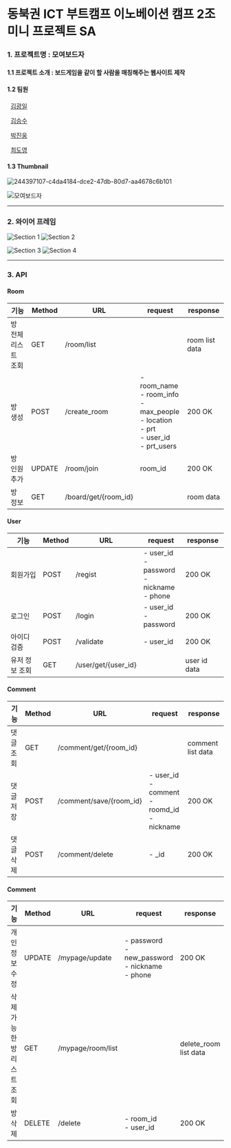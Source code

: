 # 동북권 ICT 부트캠프 이노베이션 캠프 2조 미니 프로젝트 SA


### 1. 프로젝트명 : 모여보드자

#### 1.1 프로젝트 소개 : 보드게임을 같이 할 사람을 매칭해주는 웹사이트 제작

#### 1.2 팀원

  [김광일](https://github.com/kki4504)

  [김승수](https://github.com/kss123456789)

  [박진웅](https://github.com/hamonia777)

  [최도영](https://github.com/mabyoungg)

#### 1.3 Thumbnail
![244397107-c4da4184-dce2-47db-80d7-aa4678c6b101](https://github.com/inno2team/inno2team/assets/131260371/a0bd98c9-b43f-4664-a657-3d3bb0f4d59d)

![모여보드자](https://github.com/inno2team/inno2team/assets/131260371/c97388b2-45a4-49b6-a78d-76ece27f8e94)

---
### 2. 와이어 프레임
![Section 1](https://github.com/inno2team/inno2team/assets/131260371/333a8ee7-89bd-4bf0-adbf-7dd174c2b9c0)
![Section 2](https://github.com/inno2team/inno2team/assets/131260371/145d8982-99de-4800-b89c-653e636c5eeb)

![Section 3](https://github.com/inno2team/inno2team/assets/131260371/f8dff0bc-393b-42b3-bc45-5b01e61bdc7b)
![Section 4](https://github.com/inno2team/inno2team/assets/131260371/6816d520-8166-4ec7-bf13-d5e2b97d92ab)

---
### 3. API

#### Room

| 기능                | Method      | URL                | request                                                                                                    | response       |
| ------------------- | ----------- | ----------------- | ----------------------------------------------------------------------------------------------------------  | -------------- |
| 방 전체 리스트 조회 | GET          |/room/list           |                                                                                                           | room list data |
| 방 생성             | POST        |/create_room         | - room_name<br/>- room_info<br/>- max_people<br/>- location <br/> - prt <br/> - user_id <br/> - prt_users | 200 OK    |
| 방 인원 추가        | UPDATE       |/room/join           | room_id                                                                                               | 200 OK   |
| 방 정보             | GET         |/board/get/{room_id} |                                                                                                     | room data      |

#### User

| 기능      | Method      | URL | request                                                            | response |
| --------- | ----------- | --- | ----------------------------------------------------------------- | -------- |
| 회원가입  | POST        |/regist | - user_id <br/>- password<br/> - nickname<br/> - phone      | 200 OK   |
| 로그인    | POST         |/login | - user_id<br/> - password                                   | 200 OK   |
| 아이디 검증| POST        |/validate | - user_id                                               | 200 OK   |
| 유저 정보 조회| GET      |/user/get/{user_id} |                                              | user id data |


#### Comment

| 기능      | Method      | URL                     | request                                                        | response |
| --------- | ----------- | ---------------------- | -------------------------------------------------------------- | -------- |
| 댓글 조회 | GET           |/comment/get/{room_id} |                                                                |  comment list data  |
| 댓글 저장 | POST          |/comment/save/{room_id} | - user_id <br/> - comment <br/> - roomd_id <br/> - nickname   | 200 OK   |
| 댓글 삭제  | POST          |/comment/delete       | - _id                                                          | 200 OK   |


#### Comment

| 기능                      | Method      | URL                     | request                                                           | response                  |
| ---------                 | ----------- | ---------------------- | --------------------------------------------------------------     | --------                  |
| 개인정보 수정              | UPDATE       |/mypage/update         |   - password <br> - new_password <br> - nickname <br> - phone       |  200 OK                   |
| 삭제 가능한 방 리스트 조회  | GET          |/mypage/room/list      |                                                                     | delete_room list data   |
| 방 삭제                   | DELETE       |/delete                | - room_id<br/>- user_id                                              | 200 OK                 |